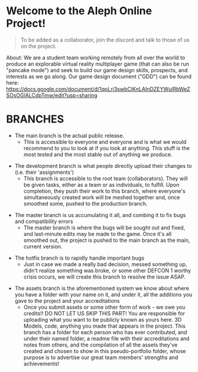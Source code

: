 # Welcome to the Aleph Online Project!
> To be added as a collaborator, join the discord and talk to those of us on the project.

About:
We are a student team working remotely from all over the world to produce an explorable virtual reality multiplayer game (that can also be run "pancake mode") and seek to build our game design skills, prospects, and interests as we go along.  Our game design document ("GDD") can be found here:
https://docs.google.com/document/d/1qoLri3swbCiKnLAInDZEYWulRbWeZSOsOGlALCdpTmw/edit?usp=sharing

# BRANCHES
* The main branch is the actual public release.
    - This is accessible to everyone and everyone and is what we would recommend to you to look at if you look at anything.  This stuff is the most tested and the most stable out of anything we produce.
- The development branch is what people directly upload their changes to (i.e. their 'assignments')
    - This branch is accessible to the root team (collaborators).  They will be given tasks, either as a team or as individuals, to fulfill.  Upon completion, they push their work to this branch, where everyone's simultaneously created work will be meshed together and, once smoothed some, pushed to the production branch.
* The master branch is us accumulating it all, and combing it to fix bugs and compatibility errors
    - The master branch is where the bugs will be sought out and fixed, and last-minute edits may be made to the game.  Once it's all smoothed out, the project is pushed to the main branch as the main, current version.
- The hotfix branch is to rapidly handle important bugs
    - Just in case we made a really bad decision, messed something up, didn't realize something was broke, or some other DEFCON 1 worthy crisis occurs, we will create this branch to resolve the issue ASAP.
* The assets branch is the aforementioned system we know about where you have a folder with your name on it, and under it, all the additions you gave to the project and your accreditations
    - Once you submit assets or some other form of work - we owe you credits!! DO NOT LET US SKIP THIS PART! You are responsible for uploading what you want to be publicly known as yours here.  3D Models, code, anything you made that appears in the project.  This branch has a folder for each person who has ever contributed, and under their named folder, a readme file with their accreditations and notes from others, and the compilation of all the assets they've created and chosen to show in this pseudo-portfolio folder, whose purpose is to advertise our great team members' strengths and achievements!
